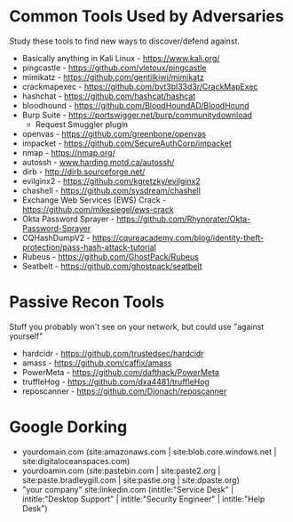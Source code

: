 # Common Tools Used by Adversaries

Study these tools to find new ways to discover/defend against.

- Basically anything in Kali Linux - https://www.kali.org/
- pingcastle - https://github.com/vletoux/pingcastle
- mimikatz - https://github.com/gentilkiwi/mimikatz
- crackmapexec - https://github.com/byt3bl33d3r/CrackMapExec
- hashchat - https://github.com/hashcat/hashcat
- bloodhound - https://github.com/BloodHoundAD/BloodHound
- Burp Suite - https://portswigger.net/burp/communitydownload
  - Request Smuggler plugin
- openvas - https://github.com/greenbone/openvas
- impacket - https://github.com/SecureAuthCorp/impacket
- nmap - https://nmap.org/
- autossh - www.harding.motd.ca/autossh/
- dirb - http://dirb.sourceforge.net/
- evilginx2 - https://github.com/kgretzky/evilginx2
- chashell - https://github.com/sysdream/chashell
- Exchange Web Services (EWS) Crack - https://github.com/mikesiegel/ews-crack
- Okta Password Sprayer - https://github.com/Rhynorater/Okta-Password-Sprayer
- CQHashDumpV2 - https://cqureacademy.com/blog/identity-theft-protection/pass-hash-attack-tutorial
- Rubeus - https://github.com/GhostPack/Rubeus
- Seatbelt - https://github.com/ghostpack/seatbelt

# Passive Recon Tools
Stuff you probably won't see on your network, but could use "against yourself"
- hardcidr - https://github.com/trustedsec/hardcidr
- amass - https://github.com/caffix/amass
- PowerMeta - https://github.com/dafthack/PowerMeta
- truffleHog - https://github.com/dxa4481/truffleHog
- reposcanner - https://github.com/Dionach/reposcanner

# Google Dorking
- yourdomain.com (site:amazonaws.com | site:blob.core.windows.net | site:digitaloceanspaces.com)
- yourdoamin.com (site:pastebin.com | site:paste2.org | site:paste.bradleygill.com | site:pastie.org | site:dpaste.org)
- "your company" site:linkedin.com (intitle:"Service Desk" | intitle:"Desktop Support" | intitle:"Security Engineer" | intitle:"Help Desk")
